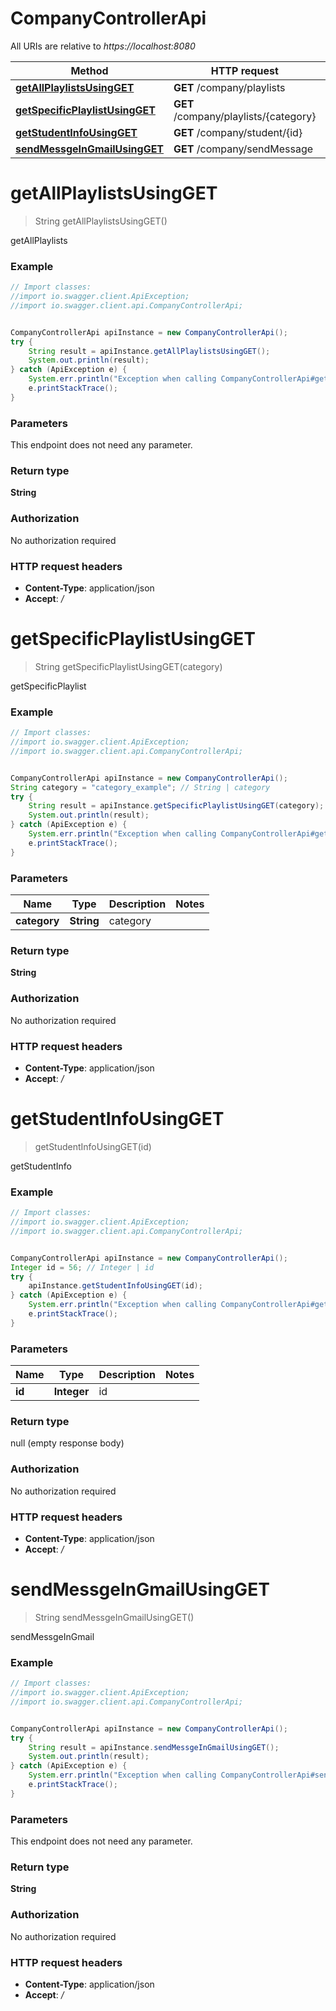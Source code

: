 # CompanyControllerApi

All URIs are relative to *https://localhost:8080*

Method | HTTP request | Description
------------- | ------------- | -------------
[**getAllPlaylistsUsingGET**](CompanyControllerApi.md#getAllPlaylistsUsingGET) | **GET** /company/playlists | getAllPlaylists
[**getSpecificPlaylistUsingGET**](CompanyControllerApi.md#getSpecificPlaylistUsingGET) | **GET** /company/playlists/{category} | getSpecificPlaylist
[**getStudentInfoUsingGET**](CompanyControllerApi.md#getStudentInfoUsingGET) | **GET** /company/student/{id} | getStudentInfo
[**sendMessgeInGmailUsingGET**](CompanyControllerApi.md#sendMessgeInGmailUsingGET) | **GET** /company/sendMessage | sendMessgeInGmail


<a name="getAllPlaylistsUsingGET"></a>
# **getAllPlaylistsUsingGET**
> String getAllPlaylistsUsingGET()

getAllPlaylists

### Example
```java
// Import classes:
//import io.swagger.client.ApiException;
//import io.swagger.client.api.CompanyControllerApi;


CompanyControllerApi apiInstance = new CompanyControllerApi();
try {
    String result = apiInstance.getAllPlaylistsUsingGET();
    System.out.println(result);
} catch (ApiException e) {
    System.err.println("Exception when calling CompanyControllerApi#getAllPlaylistsUsingGET");
    e.printStackTrace();
}
```

### Parameters
This endpoint does not need any parameter.

### Return type

**String**

### Authorization

No authorization required

### HTTP request headers

 - **Content-Type**: application/json
 - **Accept**: */*

<a name="getSpecificPlaylistUsingGET"></a>
# **getSpecificPlaylistUsingGET**
> String getSpecificPlaylistUsingGET(category)

getSpecificPlaylist

### Example
```java
// Import classes:
//import io.swagger.client.ApiException;
//import io.swagger.client.api.CompanyControllerApi;


CompanyControllerApi apiInstance = new CompanyControllerApi();
String category = "category_example"; // String | category
try {
    String result = apiInstance.getSpecificPlaylistUsingGET(category);
    System.out.println(result);
} catch (ApiException e) {
    System.err.println("Exception when calling CompanyControllerApi#getSpecificPlaylistUsingGET");
    e.printStackTrace();
}
```

### Parameters

Name | Type | Description  | Notes
------------- | ------------- | ------------- | -------------
 **category** | **String**| category |

### Return type

**String**

### Authorization

No authorization required

### HTTP request headers

 - **Content-Type**: application/json
 - **Accept**: */*

<a name="getStudentInfoUsingGET"></a>
# **getStudentInfoUsingGET**
> getStudentInfoUsingGET(id)

getStudentInfo

### Example
```java
// Import classes:
//import io.swagger.client.ApiException;
//import io.swagger.client.api.CompanyControllerApi;


CompanyControllerApi apiInstance = new CompanyControllerApi();
Integer id = 56; // Integer | id
try {
    apiInstance.getStudentInfoUsingGET(id);
} catch (ApiException e) {
    System.err.println("Exception when calling CompanyControllerApi#getStudentInfoUsingGET");
    e.printStackTrace();
}
```

### Parameters

Name | Type | Description  | Notes
------------- | ------------- | ------------- | -------------
 **id** | **Integer**| id |

### Return type

null (empty response body)

### Authorization

No authorization required

### HTTP request headers

 - **Content-Type**: application/json
 - **Accept**: */*

<a name="sendMessgeInGmailUsingGET"></a>
# **sendMessgeInGmailUsingGET**
> String sendMessgeInGmailUsingGET()

sendMessgeInGmail

### Example
```java
// Import classes:
//import io.swagger.client.ApiException;
//import io.swagger.client.api.CompanyControllerApi;


CompanyControllerApi apiInstance = new CompanyControllerApi();
try {
    String result = apiInstance.sendMessgeInGmailUsingGET();
    System.out.println(result);
} catch (ApiException e) {
    System.err.println("Exception when calling CompanyControllerApi#sendMessgeInGmailUsingGET");
    e.printStackTrace();
}
```

### Parameters
This endpoint does not need any parameter.

### Return type

**String**

### Authorization

No authorization required

### HTTP request headers

 - **Content-Type**: application/json
 - **Accept**: */*

